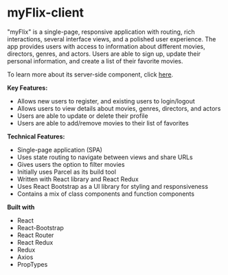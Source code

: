 # myFlix-client
 
"myFlix" is a single-page, responsive application with routing, rich interactions, several interface views, and a polished user experience. The app provides users with access to information about different movies, directors, genres, and actors. Users are able to sign up, update their personal information, and create a list of their favorite movies.

To learn more about its server-side component, click [here](https://github.com/nightorb/movie_api).

**Key Features:**
- Allows new users to register, and existing users to login/logout
- Allows users to view details about movies, genres, directors, and actors
- Users are able to update or delete their profile
- Users are able to add/remove movies to their list of favorites

**Technical Features:**
- Single-page application (SPA)
- Uses state routing to navigate between views and share URLs
- Gives users the option to filter movies
- Initially uses Parcel as its build tool
- Written with React library and React Redux
- Uses React Bootstrap as a UI library for styling and responsiveness
- Contains a mix of class components and function components

**Built with**
- React
- React-Bootstrap
- React Router
- React Redux
- Redux
- Axios
- PropTypes
